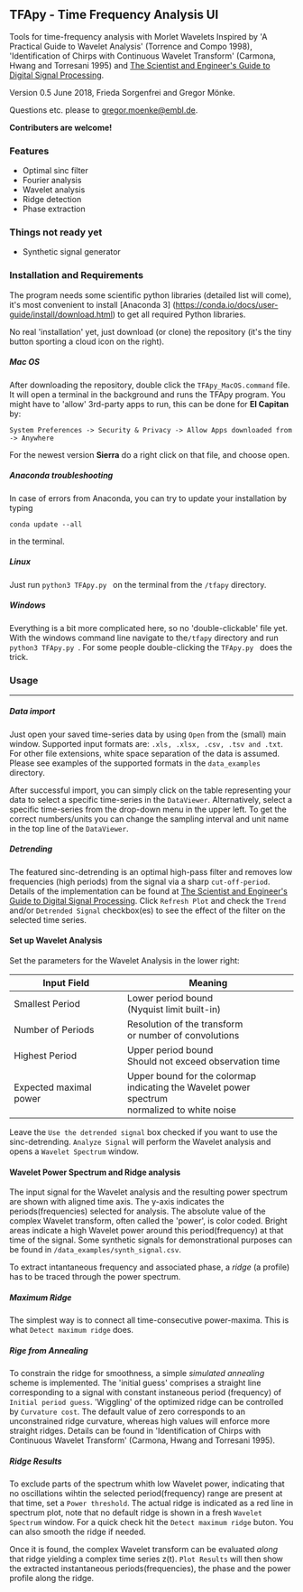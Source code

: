 ## TFApy - Time Frequency Analysis UI  ##


Tools for time-frequency analysis with Morlet Wavelets
Inspired by 'A Practical Guide to Wavelet Analysis' (Torrence
and Compo 1998), 'Identification of Chirps with Continuous Wavelet Transform'
(Carmona, Hwang and Torresani 1995)
and [The Scientist and Engineer's Guide to Digital Signal Processing](http://www.dspguide.com/).

Version 0.5 June 2018, Frieda Sorgenfrei and Gregor Mönke. 

Questions etc. please to gregor.moenke@embl.de.

**Contributers are welcome!**

### Features ###

* Optimal sinc filter
* Fourier analysis
* Wavelet analysis 
* Ridge detection
* Phase extraction 

### Things not ready yet ###

* Synthetic signal generator

### Installation and Requirements ###

The program needs some scientific python libraries (detailed list will come), it's most
convenient to install [Anaconda 3] (https://conda.io/docs/user-guide/install/download.html) to
get all required Python libraries.

No real 'installation' yet, just download (or clone) the
repository (it's the tiny button sporting a cloud icon on the right).


##### Mac OS #####

After downloading the repository, double click the 
``` TFApy_MacOS.command ``` file. It will open a 
terminal in the background and runs the TFApy program.
You might have to 'allow' 3rd-party apps to run, this
can be done for **El Capitan** by:

``` System Preferences -> Security & Privacy -> Allow Apps downloaded from -> Anywhere ```

For the newest version **Sierra** do a right click on that file,
and choose open.

##### Anaconda troubleshooting #####

In case of errors from Anaconda, you can try to update
your installation by typing

```conda update --all ```

in the terminal.

##### Linux #####

Just run ```python3 TFApy.py ``` on the terminal 
from the ``` /tfapy ``` directory.

##### Windows #####

Everything is a bit more complicated here, so no 'double-clickable' file yet. 
With the windows command line navigate to the``` /tfapy ``` directory
and run ```python3 TFApy.py ```. For some people double-clicking the ```TFApy.py ```
does the trick.

### Usage ###
-------------

##### Data import #####

Just open your saved time-series data by using ``` Open ``` 
from the (small) main window. Supported input formats are:
``` .xls, .xlsx, .csv, .tsv and .txt ```. For other file
extensions, white space separation of the data is assumed.
Please see examples of the supported formats in the 
``` data_examples ``` directory.

After successful import, you can simply click on the table representing
your data to select a specific time-series in the ``` DataViewer ```. 
Alternatively, select a specific time-series from the drop-down menu in the upper left.
To get the correct numbers/units you can change the sampling interval 
and unit name in the top line of the ``` DataViewer ```.

##### Detrending  #####


The featured sinc-detrending is an optimal high-pass filter and removes low frequencies (high periods) 
from the signal via a sharp ``` cut-off-period ```. Details of the implementation can be found at 
[The Scientist and Engineer's Guide to Digital Signal Processing](http://www.dspguide.com/).
Click ``` Refresh Plot ``` and check the ``` Trend ``` and/or ``` Detrended Signal ``` checkbox(es)
to see the effect of the filter on the selected time series.

#### Set up Wavelet Analysis ####

Set the parameters for the Wavelet Analysis in the lower right:

| Input Field   | Meaning    |
| --- | --- |
| Smallest Period | Lower period bound <br> (Nyquist limit built-in)  |
| Number of Periods | Resolution of the transform <br> or number of convolutions             |   
| Highest Period | Upper period bound <br> Should not exceed observation time     |
| Expected maximal power | Upper bound for the colormap <br> indicating the Wavelet power spectrum <br> normalized to white noise |

Leave the ``` Use the detrended signal ``` box checked if you want to use the sinc-detrending. 
``` Analyze Signal ``` will perform the Wavelet analysis and opens a ``` Wavelet Spectrum ``` window.

#### Wavelet Power Spectrum and Ridge analysis  ####

The input signal for the Wavelet analysis and the resulting power spectrum are shown with aligned time axis. 
The y-axis indicates the periods(frequencies) selected for analysis. The absolute value of the complex 
Wavelet transform, often called the 'power', is color coded. Bright areas indicate a high
Wavelet power around this period(frequency) at that time of the signal. Some synthetic signals
for demonstrational purposes can be found in ``` /data_examples/synth_signal.csv ```.

To extract intantaneous frequency and associated phase, a *ridge* (a profile) has to be traced through the 
power spectrum. 

##### Maximum Ridge #####

The simplest way is to connect all time-consecutive power-maxima. This is what
``` Detect maximum ridge ``` does. 

##### Rige from Annealing #####

To constrain the ridge for smoothness, a simple *simulated annealing* scheme is implemented. 
The 'initial guess' comprises a straight line corresponding to a signal with constant
instaneous period (frequency) of ``` Initial period guess ```. 'Wiggling' of the optimized
ridge can be controlled by ``` Curvature cost ```. The default value of zero corresponds
to an unconstrained ridge curvature, whereas high values will enforce more straight ridges.
Details can be found in 'Identification of Chirps with Continuous Wavelet Transform'
(Carmona, Hwang and Torresani 1995).

##### Ridge Results #####

To exclude parts of the spectrum whith 
low Wavelet power, indicating that no oscillations wihtin the selected period(frequency)
range are present at that time, set a ``` Power threshold ```. The actual ridge is indicated as a
red line in spectrum plot, note that no default ridge is shown in a fresh 
``` Wavelet Spectrum ``` window. For a quick check hit the ``` Detect maximum ridge ``` buton. 
You can also smooth the ridge if needed.

Once it is found, the complex Wavelet transform can be evaluated *along*
that ridge yielding a complex time series z(t). ``` Plot Results ``` will then show the extracted
instantaneous periods(frequencies), the phase and the power profile along the ridge.


